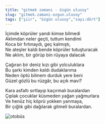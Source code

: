 ```yaml
---
title: "gitmek zamanı - özgün ulusoy"
slug: "gitmek.zamani-ozgun.ulusoy"
tags: ["şiir", "özgün ulusoy","sayı:dört"]
---
```

İçimde köprüler yandı kimse bilmedi\
Aklımdan neler geçti, tuttum kendimi\
Koca bir fırtınaydı, geç kalmıştı,\
Ne ateşler kaldı bende köprüler tutuşturacak\
Ne aklım, bir görüp bin rüyaya dalacak

Çağıran bir deniz kızı gibi yolculuklara\
Bu şarkı kimden kaldı dudaklarıma\
Neden öptü bilmem durduk yere beni\
Güzel gözlü bu rüzgâr, bu açık mavi?

Kara asfaltı sırtlayıp kaçırmalı buralardan\
Çıplak çocuklar küsmeden yağan yağmurlara\
Ve henüz hiç köprü yokken yanmaya,\
Bir çığlık gibi dağılarak gitmeli buralardan.

![otobüs](/img/ky04_04_zaferyalcinpinar_0.jpg)